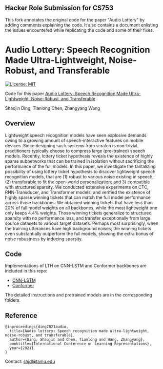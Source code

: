 ## Hacker Role Submission for CS753
This fork annotates the original code for the paper "Audio Lottery" by adding comments explaining the code. It also contains a document enlisting the issues encountered while replicating the code and some of their fixes.

# Audio Lottery: Speech Recognition Made Ultra-Lightweight, Noise-Robust, and Transferable

[![License: MIT](https://img.shields.io/badge/License-MIT-green.svg)](https://opensource.org/licenses/MIT)

Code for this paper [Audio Lottery: Speech Recognition Made Ultra-Lightweight, Noise-Robust, and Transferable](https://openreview.net/pdf?id=9Nk6AJkVYB)

Shaojin Ding, Tianlong Chen, Zhangyang Wang

## Overview
Lightweight speech recognition models have seen explosive demands owing to a growing amount of speech-interactive features on mobile devices. Since designing such systems from scratch is non-trivial, practitioners typically choose to compress large (pre-trained) speech models. Recently, lottery ticket hypothesis reveals the existence of highly sparse subnetworks that can be trained in isolation without sacrificing the performance of the full models. In this paper, we investigate the tantalizing possibility of using lottery ticket hypothesis to discover lightweight speech recognition models, that are (1) robust to various noise existing in speech; (2) transferable to fit the open-world personalization; and 3) compatible with structured sparsity. We conducted extensive experiments on CTC, RNN-Transducer, and Transformer models, and verified the existence of highly sparse winning tickets that can match the full model performance across those backbones. We obtained winning tickets that have less than 20% of full model weights on all backbones, while the most lightweight one only keeps 4.4% weights. Those winning tickets generalize to structured sparsity with no performance loss, and transfer exceptionally from large source datasets to various target datasets. Perhaps most surprisingly, when the training utterances have high background noises, the winning tickets even substantially outperform the full models, showing the extra bonus of noise robustness by inducing sparsity.

## Code
Implementations of LTH on CNN-LSTM and Conformer backbones are included in this repo: 
* [CNN-LSTM](CNN_LSTM)
* [Conformer](CNN_LSTM)

The detailed instructions and pretrained models are in the corresponding folders.

## Reference

```
@inproceedings{ding2021audio,
  title={Audio lottery: Speech recognition made ultra-lightweight, noise-robust, and transferable},
  author={Ding, Shaojin and Chen, Tianlong and Wang, Zhangyang},
  booktitle={International Conference on Learning Representations},
  year={2021}
}
``` 

Contact: shjd@tamu.edu
